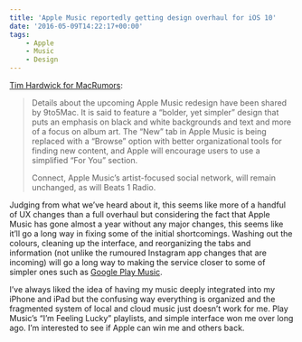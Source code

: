 ```yaml
---
title: 'Apple Music reportedly getting design overhaul for iOS 10'
date: '2016-05-09T14:22:17+00:00'
tags:
    - Apple
    - Music
    - Design
---
```


[Tim Hardwick for MacRumors](https://www.macrumors.com/2016/05/04/apple-music-design-overhaul-wwdc-in-june/):

> Details about the upcoming Apple Music redesign have been shared by 9to5Mac. It is said to feature a “bolder, yet simpler” design that puts an emphasis on black and white backgrounds and text and more of a focus on album art. The “New” tab in Apple Music is being replaced with a “Browse” option with better organizational tools for finding new content, and Apple will encourage users to use a simplified “For You” section.
> 
>  Connect, Apple Music’s artist-focused social network, will remain unchanged, as will Beats 1 Radio.

Judging from what we’ve heard about it, this seems like more of a handful of UX changes than a full overhaul but considering the fact that Apple Music has gone almost a year without any major changes, this seems like it’ll go a long way in fixing some of the initial shortcomings. Washing out the colours, cleaning up the interface, and reorganizing the tabs and information (not unlike the rumoured Instagram app changes that are incoming) will go a long way to making the service closer to some of simpler ones such as [Google Play Music](http://music.google.com).

I’ve always liked the idea of having my music deeply integrated into my iPhone and iPad but the confusing way everything is organized and the fragmented system of local and cloud music just doesn’t work for me. Play Music’s “I’m Feeling Lucky” playlists, and simple interface won me over long ago. I’m interested to see if Apple can win me and others back.